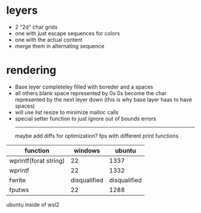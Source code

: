 # leyers

- 2 "2d" char grids
- one with just escape sequences for colors
- one with the actual content
- merge them in alternating sequence

# rendering

- Base leyer
  completeley filled with boreder and a spaces
- all others
  blank space represented by 0s
  0s become the char represented by the next leyer down
  (this is why base layer haas to have spaces)
- will use list resize to minimize malloc calls
- special setter function to just ignore out of bounds errors
  ***
  maybe add diffs for optimization?
  fps with different print functions

| function              | windows      | ubuntu       |
| --------------------- | ------------ | ------------ |
| wprintf(forat string) | 22           | 1337         |
| wprintf               | 22           | 1332         |
| fwrite                | disqualified | disqualified |
| fputws                | 22           | 1288         |

ubuntu inside of wsl2
